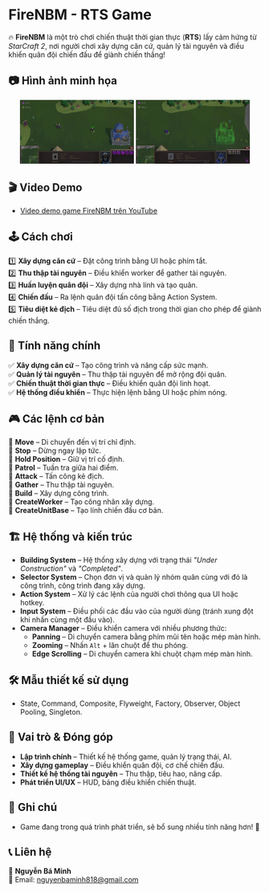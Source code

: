 # FireNBM - RTS Game

🔥 **FireNBM** là một trò chơi chiến thuật thời gian thực (**RTS**) lấy cảm hứng từ *StarCraft 2*, nơi người chơi xây dựng căn cứ, quản lý tài nguyên và điều khiển quân đội chiến đấu để giành chiến thắng!

## 📷 Hình ảnh minh họa
<p align="center">
  <img src="Images/Demo.png" width="45%"/>
  <img src="Images/Demo2.png" width="45%"/>
</p>


## 🎬 Video Demo 
  - [Video demo game FireNBM trên YouTube](https://youtu.be/f_69SS5DXQw)

## 🕹️ Cách chơi
1️⃣ **Xây dựng căn cứ** – Đặt công trình bằng UI hoặc phím tắt.  
2️⃣ **Thu thập tài nguyên** – Điều khiển worker để gather tài nguyên.  
3️⃣ **Huấn luyện quân đội** – Xây dựng nhà lính và tạo quân.  
4️⃣ **Chiến đấu** – Ra lệnh quân đội tấn công bằng Action System.  
5️⃣ **Tiêu diệt kẻ địch** – Tiêu diệt đủ số địch trong thời gian cho phép để giành chiến thắng.  


## 🚀 Tính năng chính
✅ **Xây dựng căn cứ** – Tạo công trình và nâng cấp sức mạnh.  
✅ **Quản lý tài nguyên** – Thu thập tài nguyên để mở rộng đội quân.  
✅ **Chiến thuật thời gian thực** – Điều khiển quân đội linh hoạt.  
✅ **Hệ thống điều khiển** – Thực hiện lệnh bằng UI hoặc phím nóng.


## 🎮 Các lệnh cơ bản  
🔹 **Move** – Di chuyển đến vị trí chỉ định.  
🔹 **Stop** – Dừng ngay lập tức.  
🔹 **Hold Position** – Giữ vị trí cố định.  
🔹 **Patrol** – Tuần tra giữa hai điểm.  
🔹 **Attack** – Tấn công kẻ địch.  
🔹 **Gather** – Thu thập tài nguyên.  
🔹 **Build** – Xây dựng công trình.  
🔹 **CreateWorker** – Tạo công nhân xây dựng.  
🔹 **CreateUnitBase** – Tạo lính chiến đấu cơ bản.  

## 🏗️ Hệ thống và kiến trúc  
- **Building System** – Hệ thống xây dựng với trạng thái _"Under Construction"_ và _"Completed"_.  
- **Selector System** – Chọn đơn vị và quản lý nhóm quân cùng với đó là công trình, công trình đang xây dựng.  
- **Action System** – Xử lý các lệnh của người chơi thông qua UI hoặc hotkey.  
- **Input System** – Điều phối các đầu vào của người dùng (tránh xung đột khi nhấn cùng một đầu vào).  
- **Camera Manager** – Điều khiển camera với nhiều phương thức:  
  - **Panning** – Di chuyển camera bằng phím mũi tên hoặc mép màn hình.  
  - **Zooming** – Nhấn `Alt` + lăn chuột để thu phóng.  
  - **Edge Scrolling** – Di chuyển camera khi chuột chạm mép màn hình.  


## 🛠️ Mẫu thiết kế sử dụng  
- State, Command, Composite, Flyweight, Factory, Observer, Object Pooling, Singleton.


## 🎯 Vai trò & Đóng góp  
- **Lập trình chính** – Thiết kế hệ thống game, quản lý trạng thái, AI.  
- **Xây dựng gameplay** – Điều khiển quân đội, cơ chế chiến đấu.  
- **Thiết kế hệ thống tài nguyên** – Thu thập, tiêu hao, nâng cấp.  
- **Phát triển UI/UX** – HUD, bảng điều khiển chiến thuật.  


## 📌 Ghi chú  
- Game đang trong quá trình phát triển, sẽ bổ sung nhiều tính năng hơn! 🚀


## 📞 Liên hệ  
💼 **Nguyễn Bá Minh**  
📧 Email: nguyenbaminh818@gmail.com   



